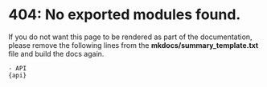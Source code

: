 # 404: No exported modules found. 

If you do not want this page to be rendered as part of the documentation, please remove the following lines from the **mkdocs/summary_template.txt** file and build the docs again.

```
- API
{api}
```
